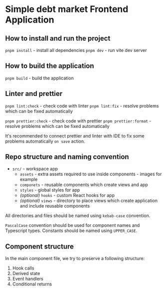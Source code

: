 # Simple debt market Frontend Application

## How to install and run the project

`pnpm install` - install all dependencies
`pnpm dev` - run vite dev server

## How to build the application

`pnpm build` - build the application

## Linter and prettier

`pnpm lint:check` - check code with linter
`pnpm lint:fix` - resolve problems which can be fixed automatically

`pnpm prettier:check` - check code with prettier
`pnpm prettier:format` - resolve problems which can be fixed automatically

It's recommended to connect prettier and linter with IDE to fix some problems automatically `on save` action.

## Repo structure and naming convention

- `src/` - workspace app
    - `assets` - extra assets required to use inside components - images for example
    - `componets` - reusable components which create views and app
    - `styles` - global styles for app
    - _(optional)_ `hooks` - custom React hooks for app
    - _(optional)_ `views` - directory to place views which create application and include reusable components

All directories and files should be named using `kebab-case` convention.

`PascalCase` convention should be used for component names and Typescript types. 
Constants should be named using `UPPER_CASE`.

## Component structure

In the main component file, we try to preserve a following structure:

1. Hook calls
2. Derived state
3. Event handlers
4. Conditional returns
